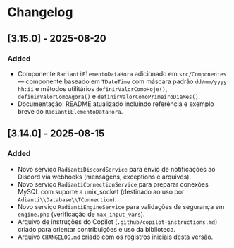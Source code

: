 # Changelog

## [3.15.0] - 2025-08-20

### Added

- Componente `RadiantiElementoDataHora` adicionado em `src/Componentes` — componente baseado em `TDateTime` com máscara padrão `dd/mm/yyyy hh:ii` e métodos utilitários `definirValorComoHoje()`, `definirValorComoAgora()` e `definirValorComoPrimeiroDiaMes()`.
- Documentação: README atualizado incluindo referência e exemplo breve do `RadiantiElementoDataHora`.

## [3.14.0] - 2025-08-15

### Added

- Novo serviço `RadiantiDiscordService` para envio de notificações ao Discord via webhooks (mensagens, exceptions e arquivos).
- Novo serviço `RadiantiConnectionService` para preparar conexões MySQL com suporte a unix_socket (destinado ao uso por `Adianti\\Database\\TConnection`).
- Novo serviço `RadiantiEngineService` para validações de segurança em `engine.php` (verificação de `max_input_vars`).
- Arquivo de instruções do Copilot (`.github/copilot-instructions.md`) criado para orientar contribuições e uso da biblioteca.
- Arquivo `CHANGELOG.md` criado com os registros iniciais desta versão.
